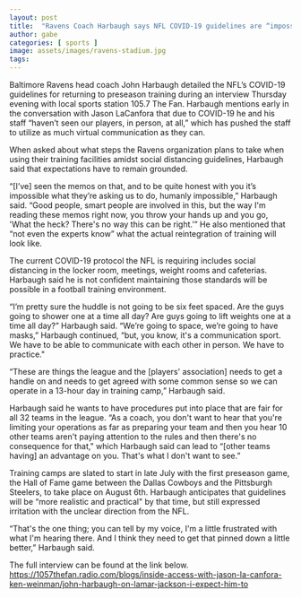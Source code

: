 ```yaml
---
layout: post
title:  "Ravens Coach Harbaugh says NFL COVID-19 guidelines are “impossible”"
author: gabe
categories: [ sports ]
image: assets/images/ravens-stadium.jpg
tags:
---
```

Baltimore Ravens head coach John Harbaugh detailed the NFL’s COVID-19 guidelines for returning to preseason training during an interview Thursday evening with local sports station 105.7 The Fan.  Harbaugh mentions early in the conversation with Jason LaCanfora that due to COVID-19 he and his staff “haven’t seen our players, in person, at all,” which has pushed the staff to utilize as much virtual communication as they can. 

When asked about what steps the Ravens organization plans to take when using their training facilities amidst social distancing guidelines, Harbaugh said that expectations have to remain grounded.

“[I’ve] seen the memos on that, and to be quite honest with you it’s impossible what they’re asking us to do, humanly impossible,” Harbaugh said. “Good people, smart people are involved in this, but the way I'm reading these memos right now, you throw your hands up and you go, 'What the heck? There's no way this can be right.’” He also mentioned that “not even the experts know” what the actual reintegration of training will look like.

The current COVID-19 protocol the NFL is requiring includes social distancing in the locker room, meetings, weight rooms and cafeterias.  Harbaugh said he is not confident maintaining those standards will be possible in a football training environment.  	

“I’m pretty sure the huddle is not going to be six feet spaced. Are the guys going to shower one at a time all day?  Are guys going to lift weights one at a time all day?” Harbaugh said. “We’re going to space, we’re going to have masks,” Harbaugh continued, “but, you know, it's a communication sport. We have to be able to communicate with each other in person. We have to practice."

“These are things the league and the [players' association] needs to get a handle on and needs to get agreed with some common sense so we can operate in a 13-hour day in training camp,” Harbaugh said.

Harbaugh said he wants to have procedures put into place that are fair for all 32 teams in the league.   “As a coach, you don't want to hear that you're limiting your operations as far as preparing your team and then you hear 10 other teams aren't paying attention to the rules and then there's no consequence for that," which Harbaugh said can lead to “[other teams having] an advantage on you. That's what I don't want to see.”

Training camps are slated to start in late July with the first preseason game, the Hall of Fame game between the Dallas Cowboys and the Pittsburgh Steelers, to take place on August 6th.  Harbaugh anticipates that guidelines will be “more realistic and practical" by that time, but still expressed irritation with the unclear direction from the NFL. 

“That's the one thing; you can tell by my voice, I'm a little frustrated with what I'm hearing there. And I think they need to get that pinned down a little better,” Harbaugh said.	 	

The full interview can be found at the link below.
https://1057thefan.radio.com/blogs/inside-access-with-jason-la-canfora-ken-weinman/john-harbaugh-on-lamar-jackson-i-expect-him-to

	
